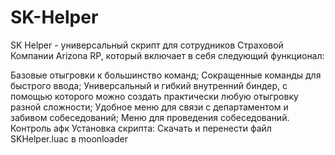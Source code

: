 # SK-Helper
SK Helper - универсальный скрипт для сотрудников Страховой Компании Arizona RP, который включает в себя следующий функционал:

Базовые отыгровки к большинство команд;
Сокращенные команды для быстрого ввода;
Универсальный и гибкий внутренний биндер, с помощью которого можно создать практически любую отыгровку разной сложности;
Удобное меню для связи с департаментом и забивом собеседований;
Меню для проведения собеседований.
Контроль афк
Установка скрипта:
Скачать и перенести файл SKHelper.luac в moonloader​
